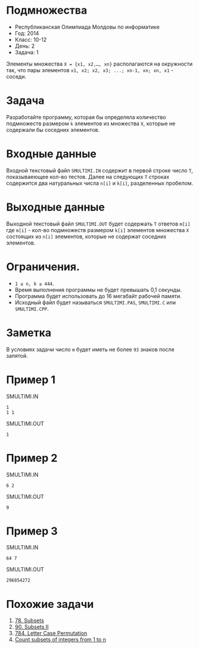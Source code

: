 # Подмножества

* Республиканская Олимпиада Молдовы по информатике
* Год: 2014
* Класс: 10-12
* День: 2
* Задача: 1

Элементы множества `X = {x1, x2,…, xn}` располагаются на окружности так, что пары элементов 
`x1, x2; х2, х3; ...; xn-1, xn; xn, x1` - соседи.

# Задача 
Разработайте программу, которая бы определяла количество подмножеств размером  `k` элементов из множества `X`, 
которые не содержали бы соседних элементов.

# Входные данные 
Входной текстовый файл `SMULTIMI.IN` содержит в первой строке число `T`, показываеющее кол-во тестов.
Далее на следующих `T` строках содержится два натуральных числа `n[i]` и `k[i]`, разделенных пробелом.

# Выходные данные 

Выходной текстовый файл `SMULTIMI.OUT` будет содержать `T` ответов `m[i]` где `m[i]` - кол-во подмножеств размером `k[i]` 
элементов множества `X` состоящих из `n[i]` элементов, которые не содержат соседних элементов.

# Ограничения. 
* `1 ≤ n, k ≤ 444`. 
* Время выполнения программы не будет превышать 0,1 секунды. 
* Программа будет использовать до 16 мегабайт рабочей памяти. 
* Исходный файл будет называться `SMULTIMI.PAS`, `SMULTIMI.C` или `SMULTIMI.CPP`.

# Заметка 
В условиях задачи число `m` будет иметь не более `93` знаков после запятой.

# Пример 1
SMULTIMI.IN
```
1
1 1
```

SMULTIMI.OUT
```
1
```

# Пример 2
SMULTIMI.IN
```
6 2
```

SMULTIMI.OUT
```
9
```

# Пример 3
SMULTIMI.IN
```
64 7
```

SMULTIMI.OUT
```
296854272
```


# Похожие задачи
1. [78. Subsets](https://leetcode.com/problems/subsets/)
2. [90. Subsets II](https://leetcode.com/problems/subsets-ii/)
3. [784. Letter Case Permutation](https://leetcode.com/problems/letter-case-permutation/)
4. [Count subsets of integers from 1 to n](https://www.geeksforgeeks.org/count-of-subsets-of-integers-from-1-to-n-having-no-adjacent-elements/)

